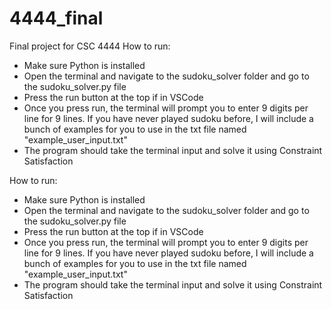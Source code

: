 # 4444_final
Final project for CSC 4444
How to run:
- Make sure Python is installed
- Open the terminal and navigate to the sudoku_solver folder and go to the sudoku_solver.py file
- Press the run button at the top if in VSCode
- Once you press run, the terminal will prompt you to enter 9 digits per line for 9 lines. If you have never played sudoku before, I will include a bunch of examples for you to use in the txt file named "example_user_input.txt"
- The program should take the terminal input and solve it using Constraint Satisfaction

How to run:
- Make sure Python is installed
- Open the terminal and navigate to the sudoku_solver folder and go to the sudoku_solver.py file
- Press the run button at the top if in VSCode
- Once you press run, the terminal will prompt you to enter 9 digits per line for 9 lines. If you have never played sudoku before, I will include a bunch of examples for you to use in the txt file named "example_user_input.txt"
- The program should take the terminal input and solve it using Constraint Satisfaction